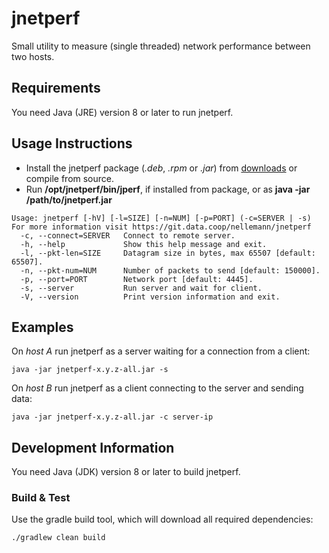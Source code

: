 # jnetperf

Small utility to measure (single threaded) network performance between two hosts.

## Requirements

You need Java (JRE) version 8 or later to run jnetperf.

## Usage Instructions

- Install the jnetperf package (*.deb*, *.rpm* or *.jar*) from [downloads](https://bitbucket.org/mnellemann/jnetperf/downloads/) or compile from source.
- Run **/opt/jnetperf/bin/jperf**, if installed from package, or as **java -jar /path/to/jnetperf.jar**

```shell
Usage: jnetperf [-hV] [-l=SIZE] [-n=NUM] [-p=PORT] (-c=SERVER | -s)
For more information visit https://git.data.coop/nellemann/jnetperf
  -c, --connect=SERVER   Connect to remote server.
  -h, --help             Show this help message and exit.
  -l, --pkt-len=SIZE     Datagram size in bytes, max 65507 [default: 65507].
  -n, --pkt-num=NUM      Number of packets to send [default: 150000].
  -p, --port=PORT        Network port [default: 4445].
  -s, --server           Run server and wait for client.
  -V, --version          Print version information and exit.
```


## Examples

On *host A* run jnetperf as a server waiting for a connection from a client:

```shell
java -jar jnetperf-x.y.z-all.jar -s
```

On *host B* run jnetperf as a client connecting to the server and sending data:

```shell
java -jar jnetperf-x.y.z-all.jar -c server-ip
```





## Development Information

You need Java (JDK) version 8 or later to build jnetperf.

### Build & Test

Use the gradle build tool, which will download all required dependencies:

```shell
./gradlew clean build
```
